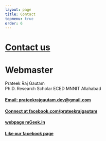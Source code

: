 ```yaml
---
layout: page
title: Contact
topmenu: true
order: 6
---
```



[Contact us](mailto:prateekrajgautam.dev@gmail.com)
==========
# Webmaster 
Prateek Raj Gautam  
Ph.D. Research Scholar ECED MNNIT Allahabad  

#### [Email: prateekrajgautam.dev@gmail.com](mailto:prateekrajgautam.dev@gmail.com)  
#### [Connect at facebook.com/prateekrajgautam](https://fb.com/prateekrajgautam)   
#### [webpage mGeek.in](http://mgeek.in)  
#### [Like our facebook page](https://fb.com/mgeek.in) 

